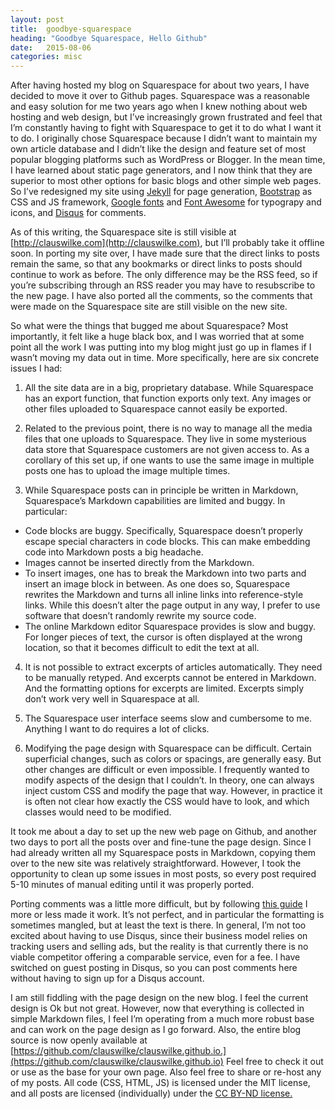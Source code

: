 ```yaml
---
layout: post
title:  goodbye-squarespace
heading: "Goodbye Squarespace, Hello Github"
date:   2015-08-06
categories: misc
---
```


After having hosted my blog on Squarespace for about two years, I have decided to move it over to Github pages. Squarespace was a reasonable and easy solution for me two years ago when I knew nothing about web hosting and web design, but I’ve increasingly grown frustrated and feel that I’m constantly having to fight with Squarespace to get it to do what I want it to do. I originally chose Squarespace because I didn’t want to maintain my own article database and I didn’t like the design and feature set of most popular blogging platforms such as WordPress or Blogger. In the mean time, I have learned about static page generators, and I now think that they are superior to most other options for basic blogs and other simple web pages. So I’ve redesigned my site using [Jekyll](http://jekyllrb.com/) for page generation, [Bootstrap](http://getbootstrap.com/) as CSS and JS framework, [Google fonts](https://www.google.com/fonts) and [Font Awesome](http://fontawesome.io/) for typograpy and icons, and [Disqus](https://disqus.com/) for comments.

<!--more-->

As of this writing, the Squarespace site is still visible at [http://clauswilke.com](http://clauswilke.com), but I’ll probably take it offline soon. In porting my site over, I have made sure that the direct links to posts remain the same, so that any bookmarks or direct links to posts should continue to work as before. The only difference may be the RSS feed, so if you’re subscribing through an RSS reader you may have to resubscribe to the new page. I have also ported all the comments, so the comments that were made on the Squarespace site are still visible on the new site.

So what were the things that bugged me about Squarespace? Most importantly, it felt like a huge black box, and I was worried that at some point all the work I was putting into my blog might just go up in flames if I wasn’t moving my data out in time. More specifically, here are six concrete issues I had:

1. All the site data are in a big, proprietary database. While Squarespace has an export function, that function exports only text. Any images or other files uploaded to Squarespace cannot  easily be exported.

2. Related to the previous point, there is no way to manage all the media files that one uploads to Squarespace. They live in some mysterious data store that Squarespace customers are not given access to. As a corollary of this set up, if one wants to use the same image in multiple posts one has to upload the image multiple times.

3. While Squarespace posts can in principle be written in Markdown, Squarespace’s Markdown capabilities are limited and buggy. In particular:
  - Code blocks are buggy. Specifically, Squarespace doesn’t properly escape special characters in code blocks. This can make embedding code into Markdown posts a big headache.
  - Images cannot be inserted directly from the Markdown.
  - To insert images, one has to break the Markdown into two parts and insert an image block in between. As one does so, Squarespace rewrites the Markdown and turns all inline links into reference-style links. While this doesn’t alter the page output in any way, I prefer to use software that doesn’t randomly rewrite my source code.
 - The online Markdown editor Squarespace provides is slow and buggy. For longer pieces of text, the cursor is often displayed at the wrong location, so that it becomes difficult to edit the text at all.

4. It is not possible to extract excerpts of articles automatically. They need to be manually retyped. And excerpts cannot be entered in Markdown. And the formatting options for excerpts are limited. Excerpts simply don’t work very well in Squarespace at all.

5. The Squarespace user interface seems slow and cumbersome to me. Anything I want to do requires a lot of clicks.

6. Modifying the page design with Squarespace can be difficult. Certain superficial changes, such as colors or spacings, are generally easy. But other changes are difficult or even impossible. I frequently wanted to modify aspects of the design that I couldn’t. In theory, one can always inject custom CSS and modify the page that way. However, in practice it is often not clear how exactly the CSS would have to look, and which classes would need to be modified.

It took me about a day to set up the new web page on Github, and another two days to port all the posts over and fine-tune the page design. Since I had already written all my Squarespace posts in Markdown, copying them over to the new site was relatively straightforward. However, I took the opportunity to clean up some issues in most posts, so every post required 5-10 minutes of manual editing until it was properly ported.

Porting comments was a little more difficult, but by following [this guide](http://www.kenyagjohnson.com/techbytes/2013/5/19/import-squarespace-comments-into-disqus) I more or less made it work. It’s not perfect, and in particular the formatting is sometimes mangled, but at least the text is there. In general, I’m not too excited about having to use Disqus, since their business model relies on tracking users and selling ads, but the reality is that currently there is no viable competitor offering a comparable service, even for a fee. I have switched on guest posting in Disqus, so you can post comments here without having to sign up for a Disqus account.

I am still fiddling with the page design on the new blog. I feel the current design is Ok but not great. However, now that everything is collected in simple Markdown files, I feel I’m operating from a much more robust base and can work on the page design as I go forward. Also, the entire blog source is now openly available at [https://github.com/clauswilke/clauswilke.github.io.](https://github.com/clauswilke/clauswilke.github.io) Feel free to check it out or use as the base for your own page. Also feel free to share or re-host any of my posts. All code (CSS, HTML, JS) is licensed under the MIT license, and all posts are licensed (individually) under the [CC BY-ND license.](https://creativecommons.org/licenses/by-nd/4.0/)
